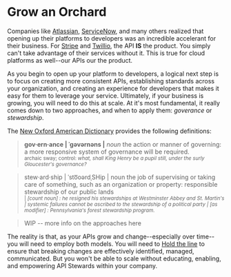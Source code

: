 # Grow an Orchard

Companies like [Atlassian](https://developer.atlassian.com/), [ServiceNow](https://developer.servicenow.com/dev.do),  and many others realized that opening up their platforms to developers was an incredible accelerant for their business. For [Stripe](https://stripe.dev/) and [Twillio](https://www.twilio.com/docs/api), the API **IS** the product. You simply can't take advantage of their services without it. This is true for cloud platforms as well--our APIs our the product.

As you begin to open up your platform to developers, a logical next step is to focus on creating more consistent APIs, establishing standards across your organization, and creating an experience for developers that makes it easy for them to leverage your service. Ultimately, if your business is growing, you will need to do this at scale. At it's most fundamental, it really comes down to two approaches, and when to apply them: *goverance* or *stewardship*.

The [New Oxford American Dictionary](https://www.oxfordreference.com/) provides the following definitions:

> **gov·ern·ance | ˈɡəvərnəns |**
> *noun*
> the action or manner of governing: a more responsive system of governance will be required.
> <br/><sup> archaic sway; control: *what, shall King Henry be a pupil still, under the surly Gloucester's governance?* </sup>

> stew·ard·ship | ˈsto͞oərdˌSHip |
> noun
> the job of supervising or taking care of something, such as an organization or property: responsible stewardship of our public lands
> <br/><sup> | *[count noun] : he resigned his stewardships at Westminster Abbey and St. Martin's | systemic failures cannot be ascribed to the stewardship of a political party | [as modifier] : Pennsylvania's forest stewardship program.* </sup>

> WIP -- more info on the approaches here

The reality is that, as your APIs grow and change--especially over time--you will need to employ both models. You will need to [Hold the line](./Hold-the-line.md) to ensure that breaking changes are effectively identified, managed, communicated. But you won't be able to scale without educating, enabling, and empowering API Stewards within your company.
